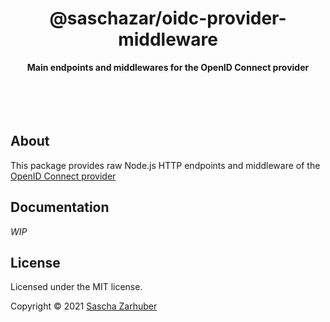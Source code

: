 <div align="center">
  <h1>@saschazar/oidc-provider-middleware</h1>
  <strong>Main endpoints and middlewares for the OpenID Connect provider</strong><br />
  <br />
  <br />
  <br />
  <br />
</div>

## About

This package provides raw Node.js HTTP endpoints and middleware of the [OpenID Connect provider](https://github.com/saschazar21/oidc-provider)

## Documentation

_WIP_

## License

Licensed under the MIT license.

Copyright ©️ 2021 [Sascha Zarhuber](https://sascha.work)
